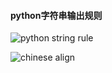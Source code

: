 #### python字符串输出规则

![python string rule](../img/python_output.png)

![chinese align](../img/chinese_align.png)
